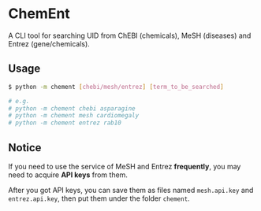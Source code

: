 # ChemEnt
A CLI tool for searching UID from ChEBI (chemicals), MeSH (diseases) and Entrez (gene/chemicals).

## Usage
```bash
$ python -m chement [chebi/mesh/entrez] [term_to_be_searched]

# e.g.
# python -m chement chebi asparagine
# python -m chement mesh cardiomegaly
# python -m chement entrez rab10
```

## Notice
If you need to use the service of MeSH and Entrez **frequently**, you may need to acquire **API keys** from them.

After you got API keys, you can save them as files named `mesh.api.key` and `entrez.api.key`, then put them under the folder `chement`.
